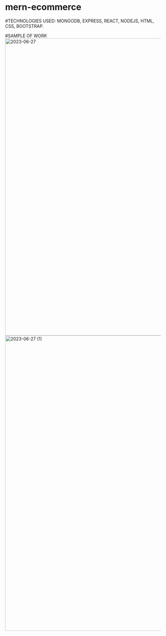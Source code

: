 # mern-ecommerce

#TECHNOLOGIES USED:
MONGODB,
EXPRESS,
REACT,
NODEJS,
HTML,
CSS,
BOOTSTRAP.

#SAMPLE OF WORK
<img width="960" alt="2023-06-27" src="https://github.com/Yaxxhh/mern-ecommerce/assets/127377363/7ecb3ba0-e28b-44e2-899b-3a291ccb2f86">
<img width="954" alt="2023-06-27 (1)" src="https://github.com/Yaxxhh/mern-ecommerce/assets/127377363/31c79578-ae58-4b43-94ca-b39524f6a2e5">
